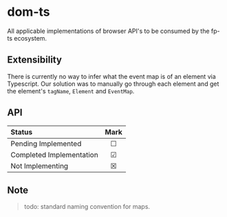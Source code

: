 # dom-ts

All applicable implementations of browser API's to be consumed by the fp-ts ecosystem.

## Extensibility

There is currently no way to infer what the event map is of an element via Typescript.
Our solution was to manually go through each element and get the element's `tagName`, `Element` and `EventMap`.

## API

| Status                   | Mark |
| :----------------------- | :--: |
| Pending Implemented      |  ☐   |
| Completed Implementation |  ☑   |
| Not Implementing         |  ☒   |

## Note

> todo: standard naming convention for maps.
